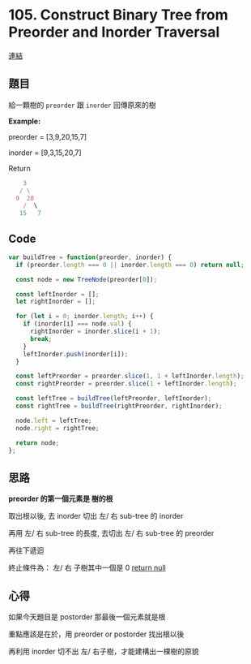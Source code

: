 # 105. Construct Binary Tree from Preorder and Inorder Traversal
[連結](https://leetcode.com/problems/construct-binary-tree-from-preorder-and-inorder-traversal/)

## 題目
給一顆樹的 `preorder` 跟 `inorder` 回傳原來的樹

**Example:**

preorder = [3,9,20,15,7]

inorder = [9,3,15,20,7]

Return

```javascript
    3
   / \
  9  20
    /  \
   15   7
```


## Code
```javascript
var buildTree = function(preorder, inorder) {
  if (preorder.length === 0 || inorder.length === 0) return null;

  const node = new TreeNode(preorder[0]);

  const leftInorder = [];
  let rightInorder = [];

  for (let i = 0; inorder.length; i++) {
    if (inorder[i] === node.val) {
      rightInorder = inorder.slice(i + 1);
      break;
    }
    leftInorder.push(inorder[i]);
  }

  const leftPreorder = preorder.slice(1, 1 + leftInorder.length);
  const rightPreorder = preorder.slice(1 + leftInorder.length);

  const leftTree = buildTree(leftPreorder, leftInorder);
  const rightTree = buildTree(rightPreorder, rightInorder);

  node.left = leftTree;
  node.right = rightTree;

  return node;
};
```

## 思路

**preorder 的第一個元素是 樹的根**

取出根以後, 去 inorder 切出 左/ 右 sub-tree 的 inorder

再用 左/ 右 sub-tree 的長度, 去切出 左/ 右 sub-tree 的 preorder

再往下遞迴

終止條件為： 左/ 右 子樹其中一個是 0 <u>return null</u>

## 心得

如果今天題目是 postorder 那最後一個元素就是根

重點應該是在於，用 preorder or postorder 找出根以後

再利用 inorder 切不出 左/ 右子樹，才能建構出一棵樹的原貌
